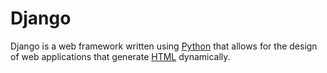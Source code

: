 # Django

Django is a web framework written using [Python](/wiki/Python) that allows for the design of web applications that generate [HTML](/wiki/HTML) dynamically.































































































































































































































































































































































































































































































































































































































































































































